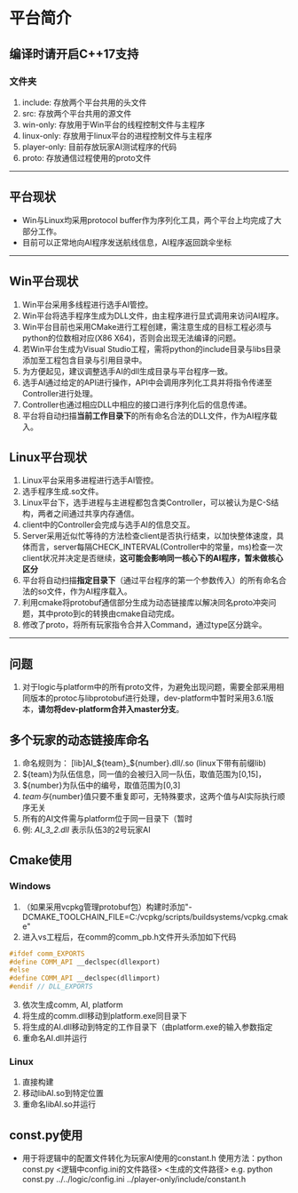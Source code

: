 # 平台简介

**编译时请开启C++17支持**
---
### 文件夹

1. include: 存放两个平台共用的头文件
2. src: 存放两个平台共用的源文件
3. win-only: 存放用于Win平台的线程控制文件与主程序
4. linux-only: 存放用于linux平台的进程控制文件与主程序
5. player-only: 目前存放玩家AI测试程序的代码
6. proto: 存放通信过程使用的proto文件
---
## 平台现状

* Win与Linux均采用protocol buffer作为序列化工具，两个平台上均完成了大部分工作。
* 目前可以正常地向AI程序发送航线信息，AI程序返回跳伞坐标
---
## Win平台现状

1. Win平台采用多线程进行选手AI管控。
2. Win平台将选手程序生成为DLL文件，由主程序进行显式调用来访问AI程序。
3. Win平台目前也采用CMake进行工程创建，需注意生成的目标工程必须与python的位数相对应(X86 X64)，否则会出现无法编译的问题。
4. 若Win平台生成为Visual Studio工程，需将python的include目录与libs目录添加至工程包含目录与引用目录中。
5. 为方便起见，建议调整选手AI的dll生成目录与平台程序一致。
6. 选手AI通过给定的API进行操作，API中会调用序列化工具并将指令传递至Controller进行处理。
7. Controller也通过相应DLL中相应的接口进行序列化后的信息传递。
8. 平台将自动扫描**当前工作目录下**的所有命名合法的DLL文件，作为AI程序载入。

## Linux平台现状

1. Linux平台采用多进程进行选手AI管控。
2. 选手程序生成.so文件。
3. Linux平台下，选手进程与主进程都包含类Controller，可以被认为是C-S结构，两者之间通过共享内存通信。
4. client中的Controller会完成与选手AI的信息交互。
5. Server采用近似忙等待的方法检查client是否执行结束，以加快整体速度，具体而言，server每隔CHECK_INTERVAL(Controller中的常量，ms)检查一次client状况并决定是否继续，**这可能会影响同一核心下的AI程序，暂未做核心区分**
6. 平台将自动扫描**指定目录下**（通过平台程序的第一个参数传入）的所有命名合法的so文件，作为AI程序载入。
7. 利用cmake将protobuf通信部分生成为动态链接库以解决同名proto冲突问题，其中proto到c的转换由cmake自动完成。
8. 修改了proto，将所有玩家指令合并入Command，通过type区分跳伞。

---
## 问题

1. 对于logic与platform中的所有proto文件，为避免出现问题，需要全部采用相同版本的protoc与libprotobuf进行处理，dev-platform中暂时采用3.6.1版本，**请勿将dev-platform合并入master分支**。

## 多个玩家的动态链接库命名

1. 命名规则为： [lib]AI_${team}_${number}.dll/.so (linux下带有前缀lib)
2. ${team}为队伍信息，同一值的会被归入同一队伍，取值范围为[0,15]，
3. ${number}为队伍中的编号，取值范围为[0,3]
4. ${team}与${number}值只要不重复即可，无特殊要求，这两个值与AI实际执行顺序无关
5. 所有的AI文件需与platform位于同一目录下（暂时
6. 例: *AI_3_2.dll* 表示队伍3的2号玩家AI

## Cmake使用

### Windows
1. （如果采用vcpkg管理protobuf包）构建时添加"-DCMAKE_TOOLCHAIN_FILE=C:/vcpkg/scripts/buildsystems/vcpkg.cmake"
2. 进入vs工程后，在comm的comm_pb.h文件开头添加如下代码
```cpp
#ifdef comm_EXPORTS
#define COMM_API __declspec(dllexport)
#else
#define COMM_API __declspec(dllimport)
#endif // DLL_EXPORTS
```
3. 依次生成comm, AI, platform
4. 将生成的comm.dll移动到platform.exe同目录下
5. 将生成的AI.dll移动到特定的工作目录下（由platform.exe的输入参数指定
6. 重命名AI.dll并运行

### Linux
1. 直接构建
2. 移动libAI.so到特定位置
3. 重命名libAI.so并运行

## const.py使用
* 用于将逻辑中的配置文件转化为玩家AI使用的constant.h
使用方法：python const.py <逻辑中config.ini的文件路径> <生成的文件路径>
e.g. python const.py ../../logic/config.ini ../player-only/include/constant.h